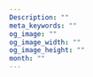 ```yaml
---
Description: ""
meta_keywords: ""
og_image: ""
og_image_width: ""
og_image_height: ""
month: ""
---
```

